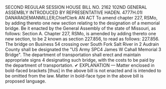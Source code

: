 SECOND REGULAR SESSION
HOUSE BILL NO. 2162
102ND GENERAL ASSEMBLY
INTRODUCED BY REPRESENTATIVE HADEN.
4777H.01I DANARADEMANMILLER,ChiefClerk
AN ACT
To amend chapter 227, RSMo, by adding thereto one new section relating to the designation
of a memorial bridge.
Be it enacted by the General Assembly of the state of Missouri, as follows:
Section A. Chapter 227, RSMo, is amended by adding thereto one new section, to be
2 known as section 227.856, to read as follows:
227.856. The bridge on Business 54 crossing over South Fork Salt River in
2 Audrain County shall be designated the "US Army SPC4 James W Cahall Memorial
3 Bridge". The department of transportation shall erect and maintain appropriate signs
4 designating such bridge, with the costs to be paid by the department of transportation.
✔
EXPLANATION — Matter enclosed in bold-faced brackets [thus] in the above bill is not enacted and is
intended to be omitted from the law. Matter in bold-face type in the above bill is proposed language.